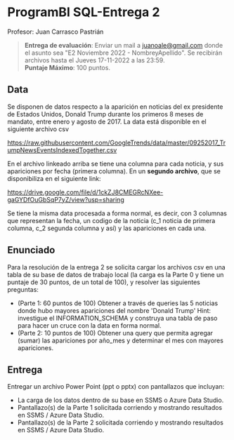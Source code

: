 # ProgramBI SQL-Entrega 2
Profesor: Juan Carrasco Pastrián <br>
> **Entrega de evaluación**: Enviar un mail a juanoale@gmail.com donde el asunto sea "E2 Noviembre 2022 - NombreyApellido". 
> Se recibirán archivos hasta el Jueves 17-11-2022 a las 23:59. <br>
**Puntaje Máximo**: 100 puntos.  
## Data

Se disponen de datos respecto a la aparición en noticias del ex presidente de Estados Unidos, Donald Trump durante los primeros 8 meses de mandato, entre enero y agosto de 2017. La data está disponible en el siguiente archivo csv 

https://raw.githubusercontent.com/GoogleTrends/data/master/09252017_TrumpNewsEventsIndexedTogether.csv

En el archivo linkeado arriba se tiene una columna para cada noticia, y sus apariciones por fecha (primera columna). En un **segundo archivo**, que se disponibiliza en el siguiente link:

https://drive.google.com/file/d/1ckZJ8CMEGRcNXee-gaGYDfOuGbSqP7yZ/view?usp=sharing

Se tiene la misma data procesada a forma normal, es decir, con 3 columnas que representan la fecha, un codigo de la noticia (c_1 noticia de primera columna, c_2 segunda columna y así) y las apariciones en cada una. 

## Enunciado

Para la resolución de la entrega 2 se solicita cargar los archivos csv en una tabla de su base de datos de trabajo local (la carga es la Parte 0 y tiene un puntaje de 30 puntos, de un total de 100), y resolver las siguientes preguntas:

- (Parte 1: 60 puntos de 100) Obtener a través de queries las 5 noticias donde hubo mayores apariciones del nombre 'Donald Trump' Hint: investigue el INFORMATION_SCHEMA y construya una tabla de paso para hacer un cruce con la data en forma normal. 
- (Parte 2: 10 puntos de 100) Obtener una query que permita agregar (sumar) las apariciones por año_mes y determinar el mes con mayores apariciones. 

## Entrega

Entregar un archivo Power Point (ppt o pptx) con pantallazos que incluyan:
- La carga de los datos dentro de su base en SSMS o Azure Data Studio.
- Pantallazo(s) de la Parte 1 solicitada corriendo y mostrando resultados en SSMS / Azure Data Studio.
- Pantallazo(s) de la Parte 2 solicitada corriendo y mostrando resultados en SSMS / Azure Data Studio.
